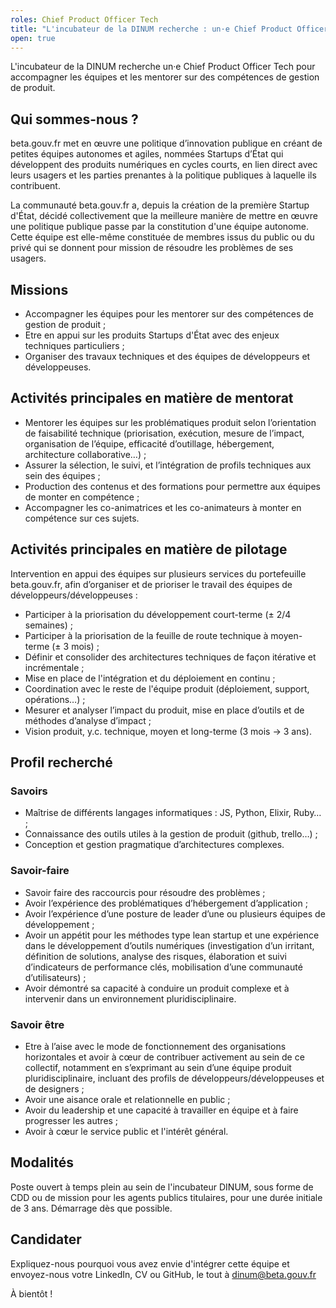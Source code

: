 ```yaml
---
roles: Chief Product Officer Tech
title: "L'incubateur de la DINUM recherche : un·e Chief Product Officer Tech"
open: true
---
```


L'incubateur de la DINUM recherche un·e Chief Product Officer Tech pour accompagner les équipes et les mentorer sur des compétences de gestion de produit.

<!--more-->

## Qui sommes-nous ?

beta.gouv.fr met en œuvre une politique d’innovation publique en créant de petites équipes autonomes et agiles, nommées Startups d’État qui développent des produits numériques en cycles courts, en lien direct avec leurs usagers et les parties prenantes à la politique publiques à laquelle ils contribuent.

La communauté beta.gouv.fr a, depuis la création de la première Startup d'État, décidé collectivement que la meilleure manière de mettre en œuvre une politique publique passe par la constitution d'une équipe autonome. Cette équipe est elle-même constituée de membres issus du public ou du privé qui se donnent pour mission de résoudre les problèmes de ses usagers.

## Missions

- Accompagner les équipes pour les mentorer sur des compétences de gestion de produit ;
- Etre en appui sur les produits Startups d'État avec des enjeux techniques particuliers ;
- Organiser des travaux techniques et des équipes de développeurs et développeuses.

## Activités principales en matière de mentorat

- Mentorer les équipes sur les problématiques produit selon l’orientation de faisabilité technique (priorisation, exécution, mesure de l’impact, organisation de l’équipe, efficacité d’outillage, hébergement, architecture collaborative…) ;
- Assurer la sélection, le suivi, et l’intégration de profils techniques aux sein des équipes ;
- Production des contenus et des formations pour permettre aux équipes de monter en compétence ;
- Accompagner les co-animatrices et les co-animateurs à monter en compétence sur ces sujets.

## Activités principales en matière de pilotage

Intervention en appui des équipes sur plusieurs services du portefeuille beta.gouv.fr, afin d’organiser et de prioriser le travail des équipes de développeurs/développeuses :

- Participer à la priorisation du développement court-terme (± 2/4 semaines) ;
- Participer à la priorisation de la feuille de route technique à moyen-terme (± 3 mois) ;
- Définir et consolider des architectures techniques de façon itérative et incrémentale ;
- Mise en place de l'intégration et du déploiement en continu ;
- Coordination avec le reste de l'équipe produit (déploiement, support, opérations…) ;
- Mesurer et analyser l’impact du produit, mise en place d’outils et de méthodes d’analyse d’impact ;
- Vision produit, y.c. technique, moyen et long-terme (3 mois → 3 ans).

## Profil recherché

### Savoirs

- Maîtrise de différents langages informatiques : JS, Python, Elixir, Ruby… ;
- Connaissance des outils utiles à la gestion de produit (github, trello…) ;
- Conception et gestion pragmatique d’architectures complexes.

### Savoir-faire

- Savoir faire des raccourcis pour résoudre des problèmes ;
- Avoir l’expérience des problématiques d’hébergement d’application ;
- Avoir l’expérience d’une posture de leader d’une ou plusieurs équipes de développement ;
- Avoir un appétit pour les méthodes type lean startup et une expérience dans le développement d’outils numériques (investigation d’un irritant, définition de solutions, analyse des risques, élaboration et suivi d’indicateurs de performance clés, mobilisation d’une communauté d’utilisateurs) ;
- Avoir démontré sa capacité à conduire un produit complexe et à intervenir dans un environnement pluridisciplinaire.

### Savoir être 

- Etre à l’aise avec le mode de fonctionnement des organisations horizontales et avoir à cœur de contribuer activement au sein de ce collectif, notamment en s’exprimant au sein d’une équipe produit pluridisciplinaire, incluant des profils de développeurs/développeuses et de designers ;
- Avoir une aisance orale et relationnelle en public ;
- Avoir du leadership et une capacité à travailler en équipe et à faire progresser les autres ;
- Avoir à cœur le service public et l'intérêt général.

## Modalités

Poste ouvert à temps plein au sein de l'incubateur DINUM, sous forme de CDD ou de mission pour les agents publics titulaires, pour une durée initiale de 3 ans. Démarrage dès que possible.

## Candidater

Expliquez-nous pourquoi vous avez envie d'intégrer cette équipe et envoyez-nous votre LinkedIn, CV ou GitHub, le tout à dinum@beta.gouv.fr

À bientôt !
